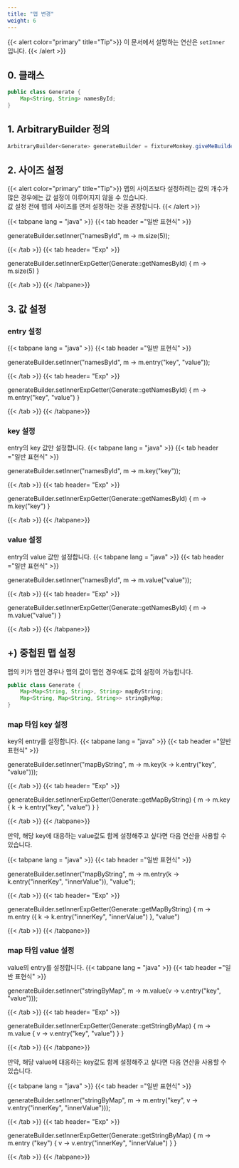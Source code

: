 ```yaml
---
title: "맵 변경"
weight: 6
---
```


{{< alert color="primary" title="Tip">}}
이 문서에서 설명하는 연산은 `setInner` 입니다.
{{< /alert >}}

## 0. 클래스

```java
public class Generate {
	Map<String, String> namesById;
}
```

## 1. ArbitraryBuilder 정의

```java
ArbitraryBuilder<Generate> generateBuilder = fixtureMonkey.giveMeBuilder(Generate.class);
```

## 2. 사이즈 설정
{{< alert color="primary" title="Tip">}}
맵의 사이즈보다 설정하려는 값의 개수가 많은 경우에는 값 설정이 이루어지지 않을 수 있습니다.  
값 설정 전에 맵의 사이즈를 먼저 설정하는 것을 권장합니다.
{{< /alert >}}

{{< tabpane lang = "java" >}}
{{< tab header ="일반 표현식" >}}

generateBuilder.setInner("namesById", m -> m.size(5));


{{< /tab >}}
{{< tab header= "Exp" >}}

generateBuilder.setInnerExpGetter(Generate::getNamesById) { m -> m.size(5) }

{{< /tab >}}
{{< /tabpane>}}

## 3. 값 설정
### entry 설정
{{< tabpane lang = "java" >}}
{{< tab header ="일반 표현식" >}}

generateBuilder.setInner("namesById", m -> m.entry("key", "value"));

{{< /tab >}}
{{< tab header= "Exp" >}}

generateBuilder.setInnerExpGetter(Generate::getNamesById) { m -> m.entry("key", "value") }

{{< /tab >}}
{{< /tabpane>}}

### key 설정
entry의 key 값만 설정합니다.
{{< tabpane lang = "java" >}}
{{< tab header ="일반 표현식" >}}

generateBuilder.setInner("namesById", m -> m.key("key"));

{{< /tab >}}
{{< tab header= "Exp" >}}

generateBuilder.setInnerExpGetter(Generate::getNamesById) { m -> m.key("key") }

{{< /tab >}}
{{< /tabpane>}}

### value 설정
entry의 value 값만 설정합니다.
{{< tabpane lang = "java" >}}
{{< tab header ="일반 표현식" >}}

generateBuilder.setInner("namesById", m -> m.value("value"));

{{< /tab >}}
{{< tab header= "Exp" >}}

generateBuilder.setInnerExpGetter(Generate::getNamesById) { m -> m.value("value") }

{{< /tab >}}
{{< /tabpane>}}

## +) 중첩된 맵 설정
맵의 키가 맵인 경우나 맵의 값이 맵인 경우에도 값의 설정이 가능합니다.
```java
public class Generate {
	Map<Map<String, String>, String> mapByString;
	Map<String, Map<String, String>> stringByMap;
}
```

### map 타입 key 설정
key의 entry를 설정합니다.
{{< tabpane lang = "java" >}}
{{< tab header ="일반 표현식" >}}

generateBuilder.setInner("mapByString", m -> m.key(k -> k.entry("key", "value")));

{{< /tab >}}
{{< tab header= "Exp" >}}

generateBuilder.setInnerExpGetter(Generate::getMapByString) { m -> m.key { k -> k.entry("key", "value") } }

{{< /tab >}}
{{< /tabpane>}}

만약, 해당 key에 대응하는 value값도 함께 설정해주고 싶다면 다음 연산을 사용할 수 있습니다.

{{< tabpane lang = "java" >}}
{{< tab header ="일반 표현식" >}}

generateBuilder.setInner("mapByString", m -> m.entry(k -> k.entry("innerKey", "innerValue")), "value");

{{< /tab >}}
{{< tab header= "Exp" >}}

generateBuilder.setInnerExpGetter(Generate::getMapByString) { m -> m.entry ({ k -> k.entry("innerKey", "innerValue") }, "value")

{{< /tab >}}
{{< /tabpane>}}

### map 타입 value 설정
value의 entry를 설정합니다.
{{< tabpane lang = "java" >}}
{{< tab header ="일반 표현식" >}}

generateBuilder.setInner("stringByMap", m -> m.value(v -> v.entry("key", "value")));

{{< /tab >}}
{{< tab header= "Exp" >}}

generateBuilder.setInnerExpGetter(Generate::getStringByMap) { m -> m.value { v -> v.entry("key", "value") } }

{{< /tab >}}
{{< /tabpane>}}

만약, 해당 value에 대응하는 key값도 함께 설정해주고 싶다면 다음 연산을 사용할 수 있습니다.

{{< tabpane lang = "java" >}}
{{< tab header ="일반 표현식" >}}

generateBuilder.setInner("stringByMap", m -> m.entry("key", v -> v.entry("innerKey", "innerValue")));

{{< /tab >}}
{{< tab header= "Exp" >}}

generateBuilder.setInnerExpGetter(Generate::getStringByMap) { m -> m.entry ("key") { v -> v.entry("innerKey", "innerValue") } }

{{< /tab >}}
{{< /tabpane>}}